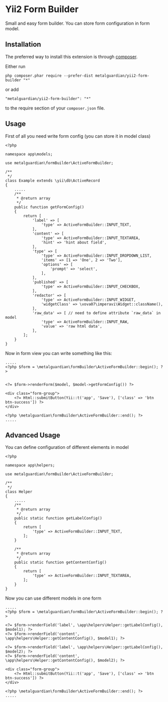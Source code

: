 Yii2 Form Builder
=================
Small and easy form builder. You can store form configuration in form model.

Installation
------------

The preferred way to install this extension is through [composer](http://getcomposer.org/download/).

Either run

```
php composer.phar require --prefer-dist metalguardian/yii2-form-builder "*"
```

or add

```
"metalguardian/yii2-form-builder": "*"
```

to the require section of your `composer.json` file.


Usage
-----

First of all you need write form config (you can store it in model class)

    <?php
    
    namespace app\models;
    
    use metalguardian\formBuilder\ActiveFormBuilder;
    
    /**
     */
    class Example extends \yii\db\ActiveRecord
    {
        .....
        /**
         * @return array
         */
        public function getFormConfig()
        {
            return [
                'label' => [
                    'type' => ActiveFormBuilder::INPUT_TEXT,
                ],
                'content' => [
                    'type' => ActiveFormBuilder::INPUT_TEXTAREA,
                    'hint' => 'hint about field',
                ],
                'type' => [
                    'type' => ActiveFormBuilder::INPUT_DROPDOWN_LIST,
                    'items' => [1 => 'One', 2 => 'Two'],
                    'options' => [
                        'prompt' => 'select',
                    ],
                ],
                'published' => [
                    'type' => ActiveFormBuilder::INPUT_CHECKBOX,
                ],
                'redactor' => [
                    'type' => ActiveFormBuilder::INPUT_WIDGET,
                    'widgetClass' => \vova07\imperavi\Widget::className(),
                ],
                'raw_data' => [ // need to define attribute `raw_data` in model 
                    'type' => ActiveFormBuilder::INPUT_RAW,
                    'value' => 'raw html data',
                ],
            ];
        }
    }

Now in form view you can write something like this:

    .....
    <?php $form = \metalguardian\formBuilder\ActiveFormBuilder::begin(); ?>
    
    
    <?= $form->renderForm($model, $model->getFormConfig()) ?>
    
    <div class="form-group">
        <?= Html::submitButton(Yii::t('app', 'Save'), ['class' => 'btn btn-success']) ?>
    </div>
    
    <?php \metalguardian\formBuilder\ActiveFormBuilder::end(); ?>
    .....

Advanced Usage
--------------

You can define configuration of different elements in model

    <?php
    
    namespace app\helpers;
    
    use metalguardian\formBuilder\ActiveFormBuilder;
    
    /**
     */
    class Helper
    {
        .....
        /**
         * @return array
         */
        public static function getLabelConfig()
        {
            return [
                'type' => ActiveFormBuilder::INPUT_TEXT,
            ];
        }
        
        /**
         * @return array
         */
        public static function getContentConfig()
        {
            return [
                'type' => ActiveFormBuilder::INPUT_TEXTAREA,
            ];
        }
    }

Now you can use different models in one form

    .....
    <?php $form = \metalguardian\formBuilder\ActiveFormBuilder::begin(); ?>
    
    <?= $form->renderField('label', \app\helpers\Helper::getLabelConfig(), $model1); ?>
    <?= $form->renderField('content', \app\helpers\Helper::getContentConfig(), $model1); ?>
    
    <?= $form->renderField('label', \app\helpers\Helper::getLabelConfig(), $model2); ?>
    <?= $form->renderField('content', \app\helpers\Helper::getContentConfig(), $model2); ?>
    
    <div class="form-group">
        <?= Html::submitButton(Yii::t('app', 'Save'), ['class' => 'btn btn-success']) ?>
    </div>
    
    <?php \metalguardian\formBuilder\ActiveFormBuilder::end(); ?>
    .....
